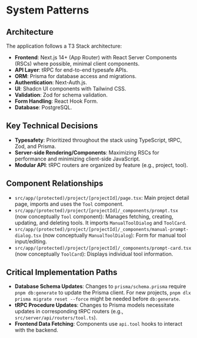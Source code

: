 # System Patterns

## Architecture

The application follows a T3 Stack architecture:

- **Frontend**: Next.js 14+ (App Router) with React Server Components (RSCs) where possible, minimal client components.
- **API Layer**: tRPC for end-to-end typesafe APIs.
- **ORM**: Prisma for database access and migrations.
- **Authentication**: Next-Auth.js.
- **UI**: Shadcn UI components with Tailwind CSS.
- **Validation**: Zod for schema validation.
- **Form Handling**: React Hook Form.
- **Database**: PostgreSQL.

## Key Technical Decisions

- **Typesafety**: Prioritized throughout the stack using TypeScript, tRPC, Zod, and Prisma.
- **Server-side Rendering/Components**: Maximizing RSCs for performance and minimizing client-side JavaScript.
- **Modular API**: tRPC routers are organized by feature (e.g., project, tool).

## Component Relationships

- `src/app/(protected)/project/[projectId]/page.tsx`: Main project detail page, imports and uses the `Tool` component.
- `src/app/(protected)/project/[projectId]/_components/prompt.tsx` (now conceptually `Tool` component): Manages fetching, creating, updating, and deleting tools. It imports `ManualToolDialog` and `ToolCard`.
- `src/app/(protected)/project/[projectId]/_components/manual-prompt-dialog.tsx` (now conceptually `ManualToolDialog`): Form for manual tool input/editing.
- `src/app/(protected)/project/[projectId]/_components/prompt-card.tsx` (now conceptually `ToolCard`): Displays individual tool information.

## Critical Implementation Paths

- **Database Schema Updates**: Changes to `prisma/schema.prisma` require `pnpm db:generate` to update the Prisma client. For new projects, `pnpm dlx prisma migrate reset --force` might be needed before `db:generate`.
- **tRPC Procedure Updates**: Changes to Prisma models necessitate updates in corresponding tRPC routers (e.g., `src/server/api/routers/tool.ts`).
- **Frontend Data Fetching**: Components use `api.tool` hooks to interact with the backend.
